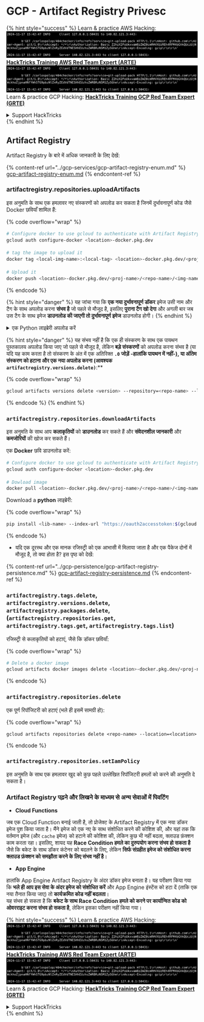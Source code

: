 # GCP - Artifact Registry Privesc

{% hint style="success" %}
Learn & practice AWS Hacking:<img src="../../../.gitbook/assets/image (1).png" alt="" data-size="line">[**HackTricks Training AWS Red Team Expert (ARTE)**](https://training.hacktricks.xyz/courses/arte)<img src="../../../.gitbook/assets/image (1).png" alt="" data-size="line">\
Learn & practice GCP Hacking: <img src="../../../.gitbook/assets/image (2).png" alt="" data-size="line">[**HackTricks Training GCP Red Team Expert (GRTE)**<img src="../../../.gitbook/assets/image (2).png" alt="" data-size="line">](https://training.hacktricks.xyz/courses/grte)

<details>

<summary>Support HackTricks</summary>

* Check the [**subscription plans**](https://github.com/sponsors/carlospolop)!
* **Join the** 💬 [**Discord group**](https://discord.gg/hRep4RUj7f) or the [**telegram group**](https://t.me/peass) or **follow** us on **Twitter** 🐦 [**@hacktricks\_live**](https://twitter.com/hacktricks\_live)**.**
* **Share hacking tricks by submitting PRs to the** [**HackTricks**](https://github.com/carlospolop/hacktricks) and [**HackTricks Cloud**](https://github.com/carlospolop/hacktricks-cloud) github repos.

</details>
{% endhint %}

## Artifact Registry

Artifact Registry के बारे में अधिक जानकारी के लिए देखें:

{% content-ref url="../gcp-services/gcp-artifact-registry-enum.md" %}
[gcp-artifact-registry-enum.md](../gcp-services/gcp-artifact-registry-enum.md)
{% endcontent-ref %}

### artifactregistry.repositories.uploadArtifacts

इस अनुमति के साथ एक हमलावर नए संस्करणों को अपलोड कर सकता है जिनमें दुर्भावनापूर्ण कोड जैसे Docker छवियाँ शामिल हैं:

{% code overflow="wrap" %}
```bash
# Configure docker to use gcloud to authenticate with Artifact Registry
gcloud auth configure-docker <location>-docker.pkg.dev

# tag the image to upload it
docker tag <local-img-name>:<local-tag> <location>-docker.pkg.dev/<proj-name>/<repo-name>/<img-name>:<tag>

# Upload it
docker push <location>-docker.pkg.dev/<proj-name>/<repo-name>/<img-name>:<tag>
```
{% endcode %}

{% hint style="danger" %}
यह जांचा गया कि **एक नया दुर्भावनापूर्ण डॉकर** इमेज उसी नाम और टैग के साथ अपलोड करना **संभव है** जो पहले से मौजूद है, इसलिए **पुराना टैग खो देगा** और अगली बार जब उस टैग के साथ इमेज **डाउनलोड की जाएगी तो दुर्भावनापूर्ण इमेज** डाउनलोड होगी।
{% endhint %}

<details>

<summary>एक Python लाइब्रेरी अपलोड करें</summary>

**अपलोड करने के लिए लाइब्रेरी बनाना शुरू करें** (यदि आप रजिस्ट्री से नवीनतम संस्करण डाउनलोड कर सकते हैं तो आप इस चरण को छोड़ सकते हैं):

1.  **अपने प्रोजेक्ट की संरचना सेट करें**:

* अपनी लाइब्रेरी के लिए एक नया निर्देशिका बनाएं, जैसे, `hello_world_library`।
* इस निर्देशिका के अंदर, अपने पैकेज नाम के साथ एक और निर्देशिका बनाएं, जैसे, `hello_world`।
* अपने पैकेज निर्देशिका के अंदर, एक `__init__.py` फ़ाइल बनाएं। यह फ़ाइल खाली हो सकती है या आपके पैकेज के लिए प्रारंभिककरण कर सकती है।

```bash
mkdir hello_world_library
cd hello_world_library
mkdir hello_world
touch hello_world/__init__.py
```
2.  **अपनी लाइब्रेरी कोड लिखें**:

* `hello_world` निर्देशिका के अंदर, अपने मॉड्यूल के लिए एक नया Python फ़ाइल बनाएं, जैसे, `greet.py`।
* अपनी "Hello, World!" फ़ंक्शन लिखें:

```python
# hello_world/greet.py
def say_hello():
return "Hello, World!"
```
3.  **एक `setup.py` फ़ाइल बनाएं**:

* अपनी `hello_world_library` निर्देशिका की जड़ में, एक `setup.py` फ़ाइल बनाएं।
* यह फ़ाइल आपकी लाइब्रेरी के बारे में मेटाडेटा रखती है और Python को बताती है कि इसे कैसे स्थापित किया जाए।

```python
# setup.py
from setuptools import setup, find_packages

setup(
name='hello_world',
version='0.1',
packages=find_packages(),
install_requires=[
# आपकी लाइब्रेरी को आवश्यक कोई भी निर्भरता
],
)
```

**अब, लाइब्रेरी अपलोड करें:**

1.  **अपने पैकेज का निर्माण करें**:

* अपनी `hello_world_library` निर्देशिका की जड़ से, चलाएँ:

```sh
python3 setup.py sdist bdist_wheel
```
2. **twine के लिए प्रमाणीकरण कॉन्फ़िगर करें** (जो आपके पैकेज को अपलोड करने के लिए उपयोग किया जाता है):
* सुनिश्चित करें कि आपके पास `twine` स्थापित है (`pip install twine`)।
* क्रेडेंशियल्स कॉन्फ़िगर करने के लिए `gcloud` का उपयोग करें:

{% code overflow="wrap" %}
````
```sh
twine upload --username 'oauth2accesstoken' --password "$(gcloud auth print-access-token)" --repository-url https://<location>-python.pkg.dev/<project-id>/<repo-name>/ dist/*
```
````
{% endcode %}

3. **बिल्ड को साफ करें**
```bash
rm -rf dist build hello_world.egg-info
```
</details>

{% hint style="danger" %}
यह संभव नहीं है कि एक ही संस्करण के साथ एक पायथन पुस्तकालय अपलोड किया जाए जो पहले से मौजूद है, लेकिन **बड़े संस्करणों** को अपलोड करना संभव है (या यदि यह काम करता है तो संस्करण के अंत में एक अतिरिक्त **`.0` जोड़ें -हालांकि पायथन में नहीं-), या **अंतिम संस्करण को हटाना और एक नया अपलोड करना** (आवश्यक `artifactregistry.versions.delete)`**:**

{% code overflow="wrap" %}
```sh
gcloud artifacts versions delete <version> --repository=<repo-name> --location=<location> --package=<lib-name>
```
{% endcode %}
{% endhint %}

### `artifactregistry.repositories.downloadArtifacts`

इस अनुमति के साथ आप **कलाकृतियों** को **डाउनलोड** कर सकते हैं और **संवेदनशील जानकारी** और **कमजोरियों** की खोज कर सकते हैं।

एक **Docker** छवि डाउनलोड करें:
```sh
# Configure docker to use gcloud to authenticate with Artifact Registry
gcloud auth configure-docker <location>-docker.pkg.dev

# Dowload image
docker pull <location>-docker.pkg.dev/<proj-name>/<repo-name>/<img-name>:<tag>
```
Download a **python** लाइब्रेरी:

{% code overflow="wrap" %}
```bash
pip install <lib-name> --index-url "https://oauth2accesstoken:$(gcloud auth print-access-token)@<location>-python.pkg.dev/<project-id>/<repo-name>/simple/" --trusted-host <location>-python.pkg.dev --no-cache-dir
```
{% endcode %}

* यदि एक दूरस्थ और एक मानक रजिस्ट्री को एक आभासी में मिलाया जाता है और एक पैकेज दोनों में मौजूद है, तो क्या होता है? इस पृष्ठ को देखें:

{% content-ref url="../gcp-persistence/gcp-artifact-registry-persistence.md" %}
[gcp-artifact-registry-persistence.md](../gcp-persistence/gcp-artifact-registry-persistence.md)
{% endcontent-ref %}

### `artifactregistry.tags.delete`, `artifactregistry.versions.delete`, `artifactregistry.packages.delete`, (`artifactregistry.repositories.get`, `artifactregistry.tags.get`, `artifactregistry.tags.list`)

रजिस्ट्री से कलाकृतियों को हटाएं, जैसे कि डॉकर छवियाँ:

{% code overflow="wrap" %}
```bash
# Delete a docker image
gcloud artifacts docker images delete <location>-docker.pkg.dev/<proj-name>/<repo-name>/<img-name>:<tag>
```
{% endcode %}

### `artifactregistry.repositories.delete`

एक पूर्ण रिपॉजिटरी को हटाएं (भले ही इसमें सामग्री हो):

{% code overflow="wrap" %}
```
gcloud artifacts repositories delete <repo-name> --location=<location>
```
{% endcode %}

### `artifactregistry.repositories.setIamPolicy`

इस अनुमति के साथ एक हमलावर खुद को कुछ पहले उल्लेखित रिपॉजिटरी हमलों को करने की अनुमति दे सकता है।

### Artifact Registry पढ़ने और लिखने के माध्यम से अन्य सेवाओं में पिवटिंग

* **Cloud Functions**

जब एक Cloud Function बनाई जाती है, तो प्रोजेक्ट के Artifact Registry में एक नया डॉकर इमेज पुश किया जाता है। मैंने इमेज को एक नए के साथ संशोधित करने की कोशिश की, और यहां तक कि वर्तमान इमेज (और `cache` इमेज) को हटाने की कोशिश की, लेकिन कुछ भी नहीं बदला, क्लाउड फ़ंक्शन काम करता रहा। इसलिए, शायद यह **Race Condition हमले का दुरुपयोग करना संभव हो सकता है** जैसे कि बकेट के साथ डॉकर कंटेनर को बदलने के लिए, लेकिन **सिर्फ संग्रहीत इमेज को संशोधित करना क्लाउड फ़ंक्शन को समझौता करने के लिए संभव नहीं है**।

* **App Engine**

हालांकि App Engine Artifact Registry के अंदर डॉकर इमेज बनाता है। यह परीक्षण किया गया कि **भले ही आप इस सेवा के अंदर इमेज को संशोधित करें** और App Engine इंस्टेंस को हटा दें (ताकि एक नया तैनात किया जाए) तो **कार्यक्रमित कोड नहीं बदलता**।\
यह संभव हो सकता है कि **बकेट के साथ Race Condition हमले को करने पर कार्यान्वित कोड को ओवरराइट करना संभव हो सकता है**, लेकिन इसका परीक्षण नहीं किया गया।

{% hint style="success" %}
Learn & practice AWS Hacking:<img src="../../../.gitbook/assets/image (1).png" alt="" data-size="line">[**HackTricks Training AWS Red Team Expert (ARTE)**](https://training.hacktricks.xyz/courses/arte)<img src="../../../.gitbook/assets/image (1).png" alt="" data-size="line">\
Learn & practice GCP Hacking: <img src="../../../.gitbook/assets/image (2).png" alt="" data-size="line">[**HackTricks Training GCP Red Team Expert (GRTE)**<img src="../../../.gitbook/assets/image (2).png" alt="" data-size="line">](https://training.hacktricks.xyz/courses/grte)

<details>

<summary>Support HackTricks</summary>

* Check the [**subscription plans**](https://github.com/sponsors/carlospolop)!
* **Join the** 💬 [**Discord group**](https://discord.gg/hRep4RUj7f) or the [**telegram group**](https://t.me/peass) or **follow** us on **Twitter** 🐦 [**@hacktricks\_live**](https://twitter.com/hacktricks\_live)**.**
* **Share hacking tricks by submitting PRs to the** [**HackTricks**](https://github.com/carlospolop/hacktricks) and [**HackTricks Cloud**](https://github.com/carlospolop/hacktricks-cloud) github repos.

</details>
{% endhint %}

